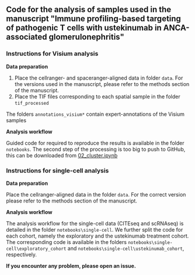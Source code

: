 ## Code for the analysis of samples used in the manuscript "Immune profiling-based targeting of pathogenic T cells with ustekinumab in ANCA-associated glomerulonephritis"


### Instructions for Visium analysis

**Data preparation**
1. Place the cellranger- and spaceranger-aligned data in folder ```data```. For the versions used in the manuscript, please refer to the methods section of the manuscript.
2. Place the TIF files corresponding to each spatial sample in the folder ```tif_processed```

The folders ```annotations_visium*``` contain expert-annotations of the Visium samples

**Analysis workflow**

Guided code for required to reproduce the results is available in the folder ```notebooks```. The second step of the processing is too big to push to GitHub, this can be downloaded from [02_cluster.ipynb](https://drive.google.com/file/d/11mMGel0VzCgbqmvUIG5L2zHP9qBJGoqu/view?usp=sharing)

### Instructions for single-cell analysis

**Data preparation**

Place the cellranger-aligned data in the folder ```data```. For the correct version please refer to the methods section of the manuscript.

**Analysis workflow**

The analysis workflow for the single-cell data (CITEseq and scRNAseq) is detailed in the folder ```notebooks\single-cell```. We further split the code for each cohort, namely the exploratory and the ustekinumab treatment cohort. The corresponding code is available in the folders ```notebooks\single-cell\exploratory_cohort``` and ```notebooks\single-cell\ustekinumab_cohort```, respectively.

**If you encounter any problem, please open an issue.**
